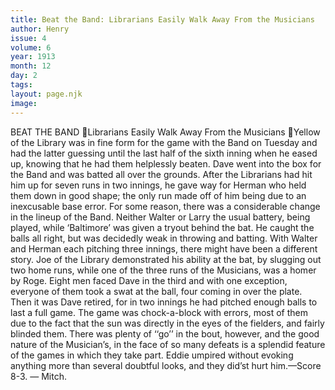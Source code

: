 ```yaml
---
title: Beat the Band: Librarians Easily Walk Away From the Musicians
author: Henry
issue: 4
volume: 6
year: 1913
month: 12
day: 2
tags:
layout: page.njk
image:
---
```

BEAT THE BAND Librarians Easily Walk Away From the Musicians Yellow of the Library was in fine form for the game with the Band on Tuesday and had the latter guessing until the last half of the sixth inning when he eased up, knowing that he had them helplessly beaten. Dave went into the box for the Band and was batted all over the grounds. After the Librarians had hit him up for seven runs in two innings, he gave way for Herman who held them down in good shape; the only run made off of him being due to an inexcusable base error. For some reason, there was a considerable change in the lineup of the Band. Neither Walter or Larry the usual battery, being played, while ‘Baltimore’ was given a tryout behind the bat. He caught the balls all right, but was decidedly weak in throwing and batting. With Walter and Herman each pitching three innings, there might have been a different story. Joe of the Library demonstrated his ability at the bat, by slugging out two home runs, while one of the three runs of the Musicians, was a homer by Roge. Eight men faced Dave in the third and with one exception, everyone of them took a swat at the ball, four coming in over the plate. Then it was Dave retired, for in two innings he had pitched enough balls to last a full game. The game was chock-a-block with errors, most of them due to the fact that the sun was directly in the eyes of the fielders, and fairly blinded them. There was plenty of ‘‘go’’ in the bout, however, and the good nature of the Musician’s, in the face of so many defeats is a splendid feature of the games in which they take part. Eddie umpired without evoking anything more than several doubtful looks, and they did’st hurt him.—Score 8-3. — Mitch. 
